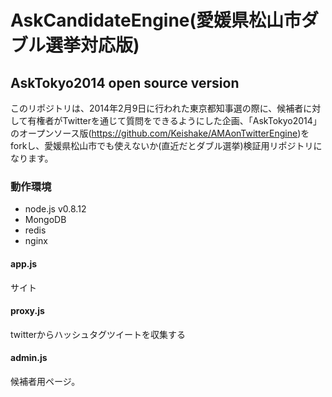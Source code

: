 AskCandidateEngine(愛媛県松山市ダブル選挙対応版)
==================

## AskTokyo2014 open source version

このリポジトリは、2014年2月9日に行われた東京都知事選の際に、候補者に対して有権者がTwitterを通じて質問をできるようにした企画、「AskTokyo2014」のオープンソース版(https://github.com/Keishake/AMAonTwitterEngine)をforkし、愛媛県松山市でも使えないか(直近だとダブル選挙)検証用リポジトリになります。

### 動作環境

- node.js v0.8.12
- MongoDB
- redis
- nginx


#### app.js
サイト

#### proxy.js
twitterからハッシュタグツイートを収集する

#### admin.js
候補者用ページ。
